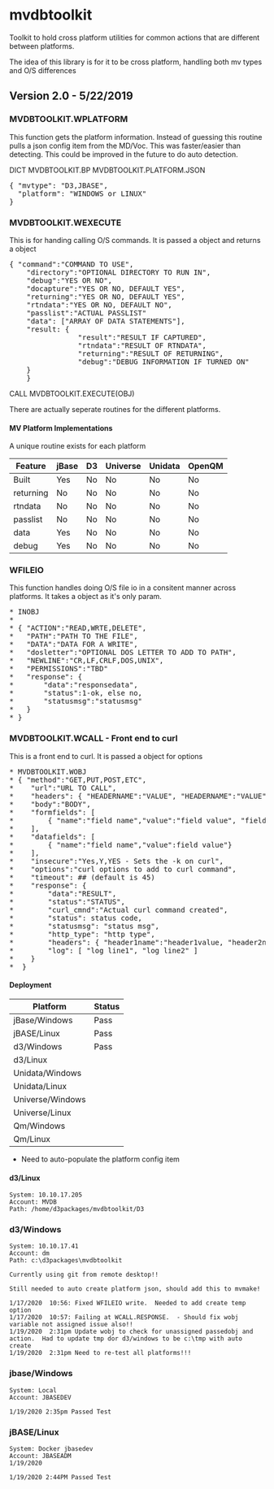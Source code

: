 # mvdbtoolkit
Toolkit to hold cross platform utilities for common actions that are different between platforms.


The idea of this library is for it to be cross platform, handling both mv types and O/S differences

## Version 2.0 - 5/22/2019

### MVDBTOOLKIT.WPLATFORM

This function gets the platform information.  Instead of guessing this routine pulls a json config item from the MD/Voc.
This was faster/easier than detecting.  This could be improved in the future to do auto detection.

DICT MVDBTOOLKIT.BP MVDBTOOLKIT.PLATFORM.JSON

<pre>
{ "mvtype": "D3,JBASE",
  "platform": "WINDOWS or LINUX"
}
</pre>

### MVDBTOOLKIT.WEXECUTE

This is for handing calling O/S commands.  It is passed a object and returns a object

<pre>
{ "command":"COMMAND TO USE",
    "directory":"OPTIONAL DIRECTORY TO RUN IN",
    "debug":"YES OR NO",
    "docapture":"YES OR NO, DEFAULT YES",
    "returning":"YES OR NO, DEFAULT YES",
    "rtndata":"YES OR NO, DEFAULT NO",
    "passlist":"ACTUAL PASSLIST"
    "data": ["ARRAY OF DATA STATEMENTS"],
    "result: {
                "result":"RESULT IF CAPTURED",
                "rtndata":"RESULT OF RTNDATA",
                "returning":"RESULT OF RETURNING",
                "debug":"DEBUG INFORMATION IF TURNED ON"
    }
    }
</pre>

CALL MVDBTOOLKIT.EXECUTE(OBJ)

There are actually seperate routines for the different platforms.  

#### MV Platform Implementations

A unique routine exists for each platform

|  Feature   | jBase    |  D3   |   Universe   |  Unidata  |   OpenQM       |
| ---------- | -------- | ----- | ------------ | --------- | -------------- |
| Built      |   Yes    |  No   |     No       |    No     |     No         |
| returning  |   No     |  No   |     No       |    No     |     No         |
| rtndata    |   No     |  No   |     No       |    No     |     No         |
| passlist   |   No     |  No   |     No       |    No     |     No         |
| data       |   Yes    |  No   |     No       |    No     |     No         |
| debug      |   Yes    |  No   |     No       |    No     |     No         |


### WFILEIO

This function handles doing O/S file io in a consitent manner across platforms. It takes a object as it's only param.

<pre>
* INOBJ
*
* { "ACTION":"READ,WRTE,DELETE",
*   "PATH":"PATH TO THE FILE",
*   "DATA":"DATA FOR A WRITE",
*   "dosletter":"OPTIONAL DOS LETTER TO ADD TO PATH",
*   "NEWLINE":"CR,LF,CRLF,DOS,UNIX",
*   "PERMISSIONS":"TBD"
*   "response": {
*       "data":"responsedata",
*       "status":1-ok, else no,
*       "statusmsg":"statusmsg" 
*   }
* }
</pre>


### MVDBTOOLKIT.WCALL - Front end to curl

This is a front end to curl.  It is passed a object for options

<pre>
* MVDBTOOLKIT.WOBJ
* { "method":"GET,PUT,POST,ETC",
*    "url":"URL TO CALL",
*    "headers": { "HEADERNAME":"VALUE", "HEADERNAME":"VALUE" },
*    "body":"BODY",
*    "formfields": [
*        { "name":"field name","value":"field value", "fieldtype":"Optional=file if this should be a file, value is the path" }
*    ],
*    "datafields": [
*        { "name":"field name","value":field value"}
*    ],
*    "insecure":"Yes,Y,YES - Sets the -k on curl",
*    "options":"curl options to add to curl command",
*    "timeout": ## (default is 45)
*    "response": {
*        "data":"RESULT",
*        "status":"STATUS",
*        "curl_cmnd":"Actual curl command created",
*        "status": status code,
*        "statusmsg": "status msg",
*        "http_type": "http type",
*        "headers": { "header1name":"header1value, "header2name":"header2value" },
*        "log": [ "log line1", "log line2" ]
*    }
*  }
</pre>


#### Deployment

| Platform         | Status | 
| ---------------- | ------ | 
| jBase/Windows    | Pass   | 
| jBASE/Linux      | Pass   |
| d3/Windows       | Pass   | 
| d3/Linux         |        |
| Unidata/Windows  |        |
| Unidata/Linux    |        |
| Universe/Windows |        |
| Universe/Linux   |        |
| Qm/Windows       |        |
| Qm/Linux         |        |

* Need to auto-populate the platform config item

#### d3/Linux
```
System: 10.10.17.205
Account: MVDB
Path: /home/d3packages/mvdbtoolkit/D3 
```
### d3/Windows
```
System: 10.10.17.41
Account: dm
Path: c:\d3packages\mvdbtoolkit

Currently using git from remote desktop!!

Still needed to auto create platform json, should add this to mvmake!

1/17/2020  10:56: Fixed WFILEIO write.  Needed to add create temp option
1/17/2020  10:57: Failing at WCALL.RESPONSE.  - Should fix wobj variable not assigned issue also!!
1/19/2020  2:31pm Update wobj to check for unassigned passedobj and action.  Had to update tmp dor d3/windows to be c:\tmp with auto create
1/19/2020  2:31pm Need to re-test all platforms!!!
```
### jbase/Windows
```
System: Local
Account: JBASEDEV

1/19/2020 2:35pm Passed Test
```
### jBASE/Linux
```
System: Docker jbasedev
Account: JBASEADM
1/19/2020

1/19/2020 2:44PM Passed Test
````
